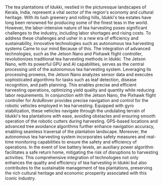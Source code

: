 The tea plantations of Idukki, nestled in the picturesque landscapes of Kerala, India, represent a vital sector of the region's economy and cultural heritage. With its lush greenery and rolling hills, Idukki's tea estates have long been renowned for producing some of the finest teas in the world. However, the labor-intensive nature of tea harvesting poses significant challenges to the industry, including labor shortages and rising costs. To address these challenges and usher in a new era of efficiency and sustainability, innovative technologies such as autonomous tea harvesting systems Came to our mind Because of this. The integration of advanced technologies, such as the Jetson Nano and Pixhawk flight controller, revolutionizes traditional tea harvesting methods in Idukki. The Jetson Nano, with its powerful GPU and AI capabilities, serves as the central processing unit of the autonomous tea harvesting system. Leveraging its processing prowess, the Jetson Nano analyzes sensor data and executes sophisticated algorithms for tasks such as leaf detection, disease recognition, and path planning. This enables precise and efficient harvesting operations, optimizing yield quality and quantity while reducing labor requirements. In conjunction with the Jetson Nano, the Pixhawk flight controller for ArduRover provides precise navigation and control for the robotic vehicles employed in tea harvesting. Equipped with gyro stabilization, these vehicles navigate through the undulating terrain of Idukki's tea plantations with ease, avoiding obstacles and ensuring smooth operation of the robotic cutters during harvesting. GPS-based locations and advanced tree avoidance algorithms further enhance navigation accuracy, enabling seamless traversal of the plantation landscape. Moreover, the autonomous tea harvesting system incorporates safety measures and real-time monitoring capabilities to ensure the safety and efficiency of operations. In the event of low battery levels, an auxiliary power algorithm facilitates a safe return home, mitigating the risk of disruptions to harvesting activities. This comprehensive integration of technologies not only enhances the quality and efficiency of tea harvesting in Idukki but also contributes to the sustainable management of tea plantations, preserving the rich cultural heritage and economic prosperity associated with this iconic industry. 
